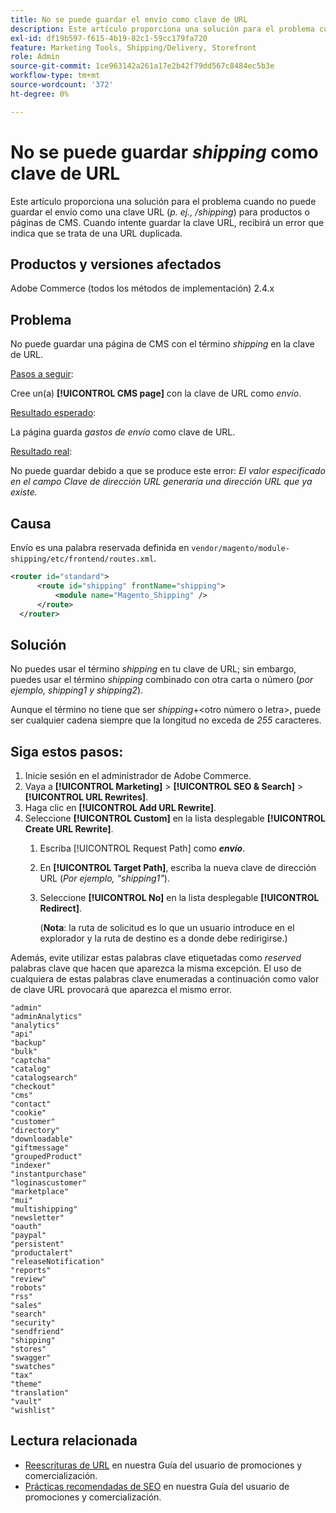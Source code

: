 ```yaml
---
title: No se puede guardar el envío como clave de URL
description: Este artículo proporciona una solución para el problema cuando no puede guardar el envío como una clave URL (_p. ej., /shipping_) para productos o páginas de CMS. Cuando intente guardar la clave URL, recibirá un error que indica que se trata de un duplicado de una dirección URL.
exl-id: df19b597-f615-4b19-82c1-59cc179fa720
feature: Marketing Tools, Shipping/Delivery, Storefront
role: Admin
source-git-commit: 1ce963142a261a17e2b42f79dd567c8484ec5b3e
workflow-type: tm+mt
source-wordcount: '372'
ht-degree: 0%

---
```


# No se puede guardar _shipping_ como clave de URL

Este artículo proporciona una solución para el problema cuando no puede guardar el envío como una clave URL (_p. ej., /shipping_) para productos o páginas de CMS. Cuando intente guardar la clave URL, recibirá un error que indica que se trata de una URL duplicada.

## Productos y versiones afectados

Adobe Commerce (todos los métodos de implementación) 2.4.x

## Problema

No puede guardar una página de CMS con el término _shipping_ en la clave de URL.

<u>Pasos a seguir</u>:

Cree un(a) **[!UICONTROL CMS page]** con la clave de URL como _envío_.

<u>Resultado esperado</u>:

La página guarda _gastos de envío_ como clave de URL.

<u>Resultado real</u>:

No puede guardar debido a que se produce este error:
*El valor especificado en el campo Clave de dirección URL generaría una dirección URL que ya existe.*

## Causa

Envío es una palabra reservada definida en `vendor/magento/module-shipping/etc/frontend/routes.xml`.

```xml
<router id="standard">
      <route id="shipping" frontName="shipping">
          <module name="Magento_Shipping" />
      </route>
  </router>
```

## Solución

No puedes usar el término _shipping_ en tu clave de URL; sin embargo, puedes usar el término _shipping_ combinado con otra carta o número (_por ejemplo, shipping1 y shipping2_).

Aunque el término no tiene que ser _shipping_+&lt;otro número o letra>, puede ser cualquier cadena siempre que la longitud no exceda de *255* caracteres.

## Siga estos pasos:

1. Inicie sesión en el administrador de Adobe Commerce.
1. Vaya a **[!UICONTROL Marketing]** > **[!UICONTROL SEO & Search]** > **[!UICONTROL URL Rewrites]**.
1. Haga clic en **[!UICONTROL Add URL Rewrite]**.
1. Seleccione **[!UICONTROL Custom]** en la lista desplegable **[!UICONTROL Create URL Rewrite]**.
   1. Escriba [!UICONTROL Request Path] como **_envío_**.
   1. En **[!UICONTROL Target Path]**, escriba la nueva clave de dirección URL (_Por ejemplo, &quot;shipping1&quot;_).
   1. Seleccione **[!UICONTROL No]** en la lista desplegable **[!UICONTROL Redirect]**.


      (**Nota**: la ruta de solicitud es lo que un usuario introduce en el explorador y la ruta de destino es a donde debe redirigirse.)

Además, evite utilizar estas palabras clave etiquetadas como *reserved* palabras clave que hacen que aparezca la misma excepción. El uso de cualquiera de estas palabras clave enumeradas a continuación como valor de clave URL provocará que aparezca el mismo error.


```
"admin"
"adminAnalytics"
"analytics"
"api"
"backup"
"bulk"
"captcha"
"catalog"
"catalogsearch"
"checkout"
"cms"
"contact"
"cookie"
"customer"
"directory"
"downloadable"
"giftmessage"
"groupedProduct"
"indexer"
"instantpurchase"
"loginascustomer"
"marketplace"
"mui"
"multishipping"
"newsletter"
"oauth"
"paypal"
"persistent"
"productalert"
"releaseNotification"
"reports"
"review"
"robots"
"rss"
"sales"
"search"
"security"
"sendfriend"
"shipping"
"stores"
"swagger"
"swatches"
"tax"
"theme"
"translation"
"vault"
"wishlist"
```

## Lectura relacionada

* [Reescrituras de URL](https://docs.magento.com/user-guide/marketing/url-rewrite.html) en nuestra Guía del usuario de promociones y comercialización.
* [Prácticas recomendadas de SEO](https://docs.magento.com/user-guide/marketing/seo-best-practices.html) en nuestra Guía del usuario de promociones y comercialización.
